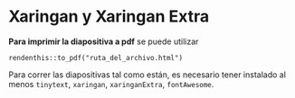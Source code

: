 # Xaringan y Xaringan Extra

**Para imprimir la diapositiva a pdf** se puede utilizar 
```{r}
rendenthis::to_pdf("ruta_del_archivo.html")
```
Para correr las diapositivas tal como están, es necesario tener instalado al menos `tinytext`, `xaringan`, `xaringanExtra`, `fontAwesome`. 
